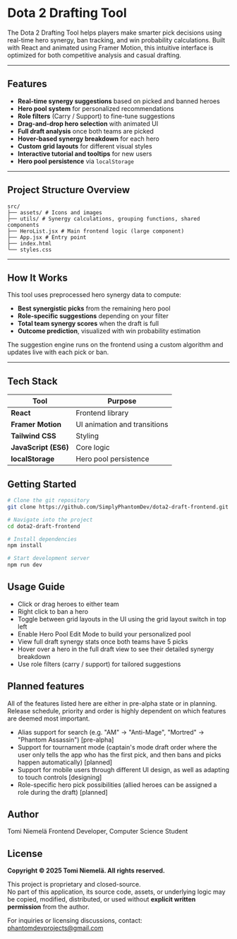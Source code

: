 # Dota 2 Drafting Tool

The Dota 2 Drafting Tool helps players make smarter pick decisions using real-time hero synergy, ban tracking, and win probability calculations. Built with React and animated using Framer Motion, this intuitive interface is optimized for both competitive analysis and casual drafting.

---

## Features

- **Real-time synergy suggestions** based on picked and banned heroes
- **Hero pool system** for personalized recommendations
- **Role filters** (Carry / Support) to fine-tune suggestions
- **Drag-and-drop hero selection** with animated UI
- **Full draft analysis** once both teams are picked
- **Hover-based synergy breakdown** for each hero
- **Custom grid layouts** for different visual styles
- **Interactive tutorial and tooltips** for new users
- **Hero pool persistence** via `localStorage`

---

## Project Structure Overview
```text
src/
├── assets/ # Icons and images
├── utils/ # Synergy calculations, grouping functions, shared components
├── HeroList.jsx # Main frontend logic (large component)
├── App.jsx # Entry point
├── index.html
└── styles.css
```

---

## How It Works

This tool uses preprocessed hero synergy data to compute:
- **Best synergistic picks** from the remaining hero pool
- **Role-specific suggestions** depending on your filter
- **Total team synergy scores** when the draft is full
- **Outcome prediction**, visualized with win probability estimation

The suggestion engine runs on the frontend using a custom algorithm and updates live with each pick or ban.

---

## Tech Stack

| Tool | Purpose |
|------|---------|
|       **React**       | Frontend library |
|   **Framer Motion**   | UI animation and transitions |
|    **Tailwind CSS**   | Styling |
| **JavaScript (ES6)**  | Core logic |
|   **localStorage**    | Hero pool persistence |

## Getting Started

```bash
# Clone the git repository
git clone https://github.com/SimplyPhantomDev/dota2-draft-frontend.git

# Navigate into the project
cd dota2-draft-frontend

# Install dependencies
npm install

# Start development server
npm run dev
```

## Usage Guide
 - Click or drag heroes to either team
 - Right click to ban a hero
 - Toggle between grid layouts in the UI using the grid layout switch in top left
 - Enable Hero Pool Edit Mode to build your personalized pool
 - View full draft synergy stats once both teams have 5 picks
 - Hover over a hero in the full draft view to see their detailed synergy breakdown
 - Use role filters (carry / support) for tailored suggestions

## Planned features

All of the features listed here are either in pre-alpha state or in planning.
Release schedule, priority and order is highly dependent on which features are deemed most important.
- Alias support for search (e.g. "AM" -> "Anti-Mage", "Mortred" -> "Phantom Assassin") [pre-alpha]
- Support for tournament mode (captain's mode draft order where the user only tells the app who has the first pick, and then bans and picks happen automatically) [planned]
- Support for mobile users through different UI design, as well as adapting to touch controls [designing]
- Role-specific hero pick possibilities (allied heroes can be assigned a role during the draft) [planned]

## Author
Tomi Niemelä
Frontend Developer, Computer Science Student

## License
**Copyright © 2025 Tomi Niemelä. All rights reserved.**

This project is proprietary and closed-source.  
No part of this application, its source code, assets, or underlying logic may be copied, modified, distributed, or used without **explicit written permission** from the author.

For inquiries or licensing discussions, contact: phantomdevprojects@gmail.com
